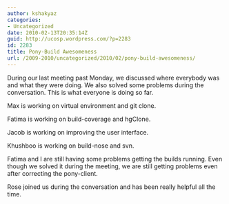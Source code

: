 ```yaml
---
author: kshakyaz
categories:
- Uncategorized
date: 2010-02-13T20:35:14Z
guid: http://ucosp.wordpress.com/?p=2283
id: 2283
title: Pony-Build Awesomeness
url: /2009-2010/uncategorized/2010/02/pony-build-awesomeness/
---
```


During our last meeting past Monday, we discussed where everybody was and what they were doing. We also solved some problems during the conversation. This is what everyone is doing so far.

Max is working on virtual environment and git clone.

Fatima is working on build-coverage and hgClone.

Jacob is working on improving the user interface.

Khushboo is working on build-nose and svn.

Fatima and I are still having some problems getting the builds running. Even though we solved it during the meeting, we are still getting problems even after correcting the pony-client.

Rose joined us during the conversation and has been really helpful all the time.